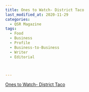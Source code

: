 ```yaml
---
title: Ones to Watch- District Taco
last_modified_at: 2020-11-29
categories:
  - QSR Magazine
tags:
  - Food
  - Business
  - Profile
  - Business-to-Business
  - Writer
  - Editorial 



---
```


[Ones to Watch- District Taco](http://www.ourdigitalmags.com/publication/?i=589939&ver=html5&p=33)
